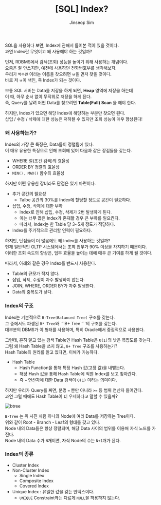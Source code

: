 ﻿---
layout: post
title: "[SQL] Index?"
categories: SQL
tags: [mysql]
author:
  - Jinseop Sim
---
SQL을 사용하다 보면, Index에 관해서 들어본 적이 있을 것이다.  
과연 Index란 무엇이고 왜 사용해야 하는 것일까?  

먼저, RDBMS에서 검색(조회) 성능을 높이기 위해 사용하는 개념이다.  
요즘은 잘 안쓰지만, 예전에 사용하던 전화번호부를 생각해보자.  
우리가 ```박수민``` 이라는 이름을 찾으려면 ```ㅂ```을 먼저 찾을 것이다.  
바로 저 ```ㅂ```이 색인, 즉 Index가 되는 것이다.  

보통 SQL 서버는 Data를 저장을 하게 되면, __Heap__ 영역에 저장을 하는데  
이 때, 아무 순서 없이 무작위로 저장을 하게 된다.  
즉, Query를 날려 어떤 Data를 찾으려면 __Table(Full) Scan__ 을 해야 한다.  

하지만, Index가 있으면 해당 Index에 해당하는 부분만 찾으면 된다.  
삽입 / 수정 / 삭제에 대한 성능은 저하될 수 있지만 조회 성능이 매우 향상된다!  

### 왜 사용하는가?
Index의 가장 큰 특징은, Data들이 정렬됨에 있다.  
이 매우 유용한 특징으로 인해 조회에 있어 다음과 같은 장점들을 갖는다.  
- WHERE 절(조건 검색)의 효율성
- ORDER BY 정렬의 효율성
- ```MIN(), MAX()``` 함수의 효율성

하지만 어떤 유용한 장비라도 단점은 있기 마련이다.  
- 추가 공간의 필요성
  - Talbe 공간의 30%를 Index에 할당할 정도로 공간이 필요하다.
- 삽입, 수정, 삭제에 대한 부하
  - Index로 인해 삽입, 수정, 삭제가 2번 발생하게 된다.
  - 이는 너무 많은 Index가 존재할 경우 큰 부하를 일으킨다.
  - 따라서, Index는 한 Table 당 3~5개 정도가 적당하다.
- Index를 주기적으로 관리할 인력이 필요하다.

하지만, 단점들이 더 많음에도 왜 Index를 사용하는 것일까?  
현재 일반적인 OLTP 시스템에서는 조회 업무가 90% 이상을 차지하기 때문이다.  
이러한 조회 속도의 향상은, 업무 효율을 높이는 데에 매우 큰 기여를 하게 될 것이다.  

따라서, 아래와 같은 경우 Index를 반드시 사용한다.  
- Table의 규모가 작지 않다.
- 삽입, 삭제, 수정이 자주 발생하지 않는다.
- JOIN, WHERE, ORDER BY가 자주 발생한다.
- Data의 중복도가 낮다.

### Index의 구조
Index는 기본적으로 ```B-Tree(Balanced Tree)``` 구조를 갖는다.  
그 중에서도 파생된 ```B* Tree```와 ```B+ Tree````의 구조를 갖는다.  
대부분의 DBMS가 이 형태를 사용하며, 특히 Oracle에서 중점적으로 사용한다.  

그런데, 흔히 알고 있는 검색 Table인 Hash Table은 ```O(1)```의 낮은 복잡도를 갖는다.  
그럼 왜 Hash Table을 쓰지 않고, ```B+ Tree``` 구조를 사용하는가?  
Hash Table의 원리를 알고 있다면, 이해가 가능하다.  

- Hash Table
  - Hash Function을 통해 특정 Hash 값(고정 값)을 내뱉는다.
  - 해당 Hash 값을 통해 Hash Table에 적힌 Index를 보고 찾아간다.
  - 즉 ```=``` 연산자에 대한 Data 검색이 ```O(1)``` 이라는 의미이다.  

하지만 우리가 Query를 짜면, 분명 ```=``` 뿐만 아니라 ```>=``` 등 범위 연산자 들어간다.  
과연 그럴 때에도 Hash Table이 더 우세하다고 말할 수 있을까?  

![btree](https://user-images.githubusercontent.com/71700079/214211597-90587255-492b-4eca-8ba3-124ed599a996.png)  

```B-Tree``` 는 위 사진 처럼 하나의 Node에 여러 Data를 저장하는 Tree이다.  
위와 같이 Root - Branch - Leaf의 형태를 갖고 있다.  
Node 내의 Data들은 항상 정렬되며, 해당 Data 사이의 범위를 이용해 자식 노드를 가진다.  
Node 내의 Data 수가 ```N```개이면, 자식 Node의 수는 ```N+1```개가 된다.  

### Index의 종류
- Cluster Index
- Non-Cluster Index
  - Single Index
  - Composite Index
  - Covered Index
- Unique Index : 유일한 값을 갖는 인덱스이다.
  - ```UNIQUE``` Constraint와는 다르게 ```NULL```을 허용하지 않는다.